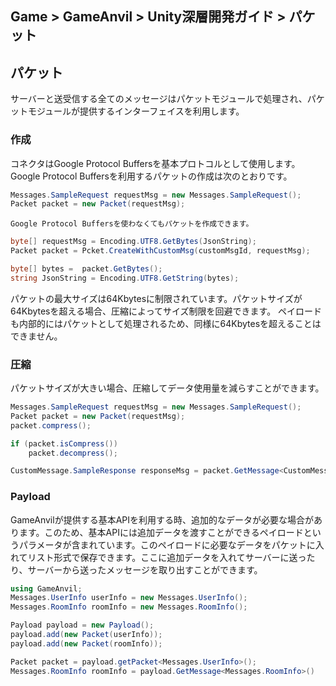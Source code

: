 ## Game > GameAnvil > Unity深層開発ガイド > パケット

## パケット

サーバーと送受信する全てのメッセージはパケットモジュールで処理され、パケットモジュールが提供するインターフェイスを利用します。

### 作成

コネクタはGoogle Protocol Buffersを基本プロトコルとして使用します。Google Protocol Buffersを利用するパケットの作成は次のとおりです。

```c#
Messages.SampleRequest requestMsg = new Messages.SampleRequest();
Packet packet = new Packet(requestMsg);
```

    Google Protocol Buffersを使わなくてもパケットを作成できます。

```c#
byte[] requestMsg = Encoding.UTF8.GetBytes(JsonString);
Packet packet = Pcket.CreateWithCustomMsg(customMsgId, requestMsg);

byte[] bytes =  packet.GetBytes();
string JsonString = Encoding.UTF8.GetString(bytes);
```

パケットの最大サイズは64Kbytesに制限されています。パケットサイズが64Kbytesを超える場合、圧縮によってサイズ制限を回避できます。
ペイロードも内部的にはパケットとして処理されるため、同様に64Kbytesを超えることはできません。

### 圧縮

パケットサイズが大きい場合、圧縮してデータ使用量を減らすことができます。 

```c#
Messages.SampleRequest requestMsg = new Messages.SampleRequest();
Packet packet = new Packet(requestMsg);
packet.compress();

if (packet.isCompress())
    packet.decompress();

CustomMessage.SampleResponse responseMsg = packet.GetMessage<CustomMessage.SampleResponse>();
```

### Payload

GameAnvilが提供する基本APIを利用する時、追加的なデータが必要な場合があります。このため、基本APIには追加データを渡すことができるペイロードというパラメータが含まれています。このペイロードに必要なデータをパケットに入れてリスト形式で保存できます。ここに追加データを入れてサーバーに送ったり、サーバーから送ったメッセージを取り出すことができます。

```c#
using GameAnvil;
Messages.UserInfo userInfo = new Messages.UserInfo();
Messages.RoomInfo roomInfo = new Messages.RoomInfo();

Payload payload = new Payload();
payload.add(new Packet(userInfo));
payload.add(new Packet(roomInfo));

Packet packet = payload.getPacket<Messages.UserInfo>();
Messages.RoomInfo roomInfo = payload.GetMessage<Messages.RoomInfo>()
```
